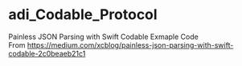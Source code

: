 # adi_Codable_Protocol
Painless JSON Parsing with Swift Codable
Exmaple Code  
From 
https://medium.com/xcblog/painless-json-parsing-with-swift-codable-2c0beaeb21c1
